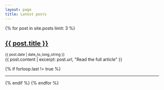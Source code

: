 ```yaml
---
layout: page
title: Latest posts
---
```


{% for post in site.posts limit: 3 %}
  <div class="post-excerpt">
    <h2><a href="{{ post.url }}">{{ post.title }}</a></h2>
    <small>{{ post.date | date_to_long_string }}</small> 
    <div class="inner-content">
      {{ post.content | excerpt: post.url, "Read the full article" }}
    </div>
  </div>

  {% if forloop.last != true %}
  <hr>
  {% endif %}
{% endfor %}